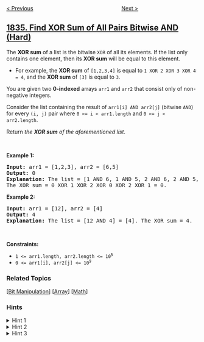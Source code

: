 <!--|This file generated by command(leetcode description); DO NOT EDIT.    |-->
<!--+----------------------------------------------------------------------+-->
<!--|@author    openset <openset.wang@gmail.com>                           |-->
<!--|@link      https://github.com/openset                                 |-->
<!--|@home      https://github.com/openset/leetcode                        |-->
<!--+----------------------------------------------------------------------+-->

[< Previous](../single-threaded-cpu "Single-Threaded CPU")
　　　　　　　　　　　　　　　　
[Next >](../remove-duplicates-from-an-unsorted-linked-list "Remove Duplicates From an Unsorted Linked List")

## [1835. Find XOR Sum of All Pairs Bitwise AND (Hard)](https://leetcode.com/problems/find-xor-sum-of-all-pairs-bitwise-and "所有数对按位与结果的异或和")

<p>The <strong>XOR sum</strong> of a list is the bitwise <code>XOR</code> of all its elements. If the list only contains one element, then its <strong>XOR sum</strong> will be equal to this element.</p>

<ul>
	<li>For example, the <strong>XOR sum</strong> of <code>[1,2,3,4]</code> is equal to <code>1 XOR 2 XOR 3 XOR 4 = 4</code>, and the <strong>XOR sum</strong> of <code>[3]</code> is equal to <code>3</code>.</li>
</ul>

<p>You are given two <strong>0-indexed</strong> arrays <code>arr1</code> and <code>arr2</code> that consist only of non-negative integers.</p>

<p>Consider the list containing the result of <code>arr1[i] AND arr2[j]</code> (bitwise <code>AND</code>) for every <code>(i, j)</code> pair where <code>0 &lt;= i &lt; arr1.length</code> and <code>0 &lt;= j &lt; arr2.length</code>.</p>

<p>Return <em>the <strong>XOR sum</strong> of the aforementioned list</em>.</p>

<p>&nbsp;</p>
<p><strong>Example 1:</strong></p>

<pre>
<strong>Input:</strong> arr1 = [1,2,3], arr2 = [6,5]
<strong>Output:</strong> 0
<strong>Explanation:</strong> The list = [1 AND 6, 1 AND 5, 2 AND 6, 2 AND 5, 3 AND 6, 3 AND 5] = [0,1,2,0,2,1].
The XOR sum = 0 XOR 1 XOR 2 XOR 0 XOR 2 XOR 1 = 0.
</pre>

<p><strong>Example 2:</strong></p>

<pre>
<strong>Input:</strong> arr1 = [12], arr2 = [4]
<strong>Output:</strong> 4
<strong>Explanation:</strong> The list = [12 AND 4] = [4]. The XOR sum = 4.
</pre>

<p>&nbsp;</p>
<p><strong>Constraints:</strong></p>

<ul>
	<li><code>1 &lt;= arr1.length, arr2.length &lt;= 10<sup>5</sup></code></li>
	<li><code>0 &lt;= arr1[i], arr2[j] &lt;= 10<sup>9</sup></code></li>
</ul>

### Related Topics
  [[Bit Manipulation](../../tag/bit-manipulation/README.md)]
  [[Array](../../tag/array/README.md)]
  [[Math](../../tag/math/README.md)]

### Hints
<details>
<summary>Hint 1</summary>
Think about (a&b) ^ (a&c). Can you simplify this expression?
</details>

<details>
<summary>Hint 2</summary>
It is equal to a&(b^c). Then, (arr1[i]&arr2[0])^(arr1[i]&arr2[1]).. = arr1[i]&(arr2[0]^arr2[1]^arr[2]...).
</details>

<details>
<summary>Hint 3</summary>
Let arr2XorSum = (arr2[0]^arr2[1]^arr2[2]...), arr1XorSum = (arr1[0]^arr1[1]^arr1[2]...) so the final answer is (arr2XorSum&arr1[0]) ^ (arr2XorSum&arr1[1]) ^ (arr2XorSum&arr1[2]) ^ ... = arr2XorSum & arr1XorSum.
</details>
